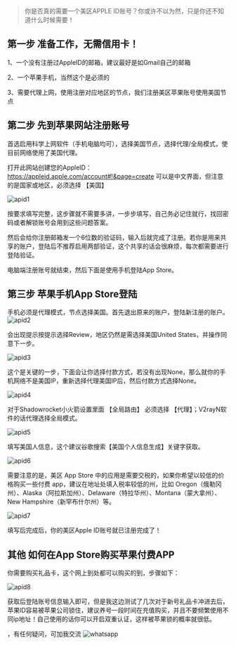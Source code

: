 > 你是否真的需要一个美区APPLE ID账号？你或许不以为然，只是你还不知道什么时候需要！

## 第一步 准备工作，无需信用卡！
1、一个没有注册过AppleID的邮箱，建议最好是如Gmail自己的邮箱

2、一个苹果手机，当然这个是必须的

3、需要代理上网，使用注册对应地区的节点，我们注册美区苹果账号使用美国节点

## 第二步 先到苹果网站注册账号
首选启用科学上网软件（手机电脑均可），选择美国节点，选择代理/全局模式，使目前网络使用了美国代理。

打开此网站创建您的AppleID：<a href="https://appleid.apple.com/account#!&page=create" target="_blank">https://appleid.apple.com/account#!&page=create</a>
可以是中文界面，但注意的是国家或地区，必须选择 【美国】

![apid1](https://github.com/nb1288/nb1288.github.io.back/assets/15091534/045c786b-cbc1-462a-a454-3e80ded0407d)


按要求填写完整，这步骤就不需要多讲，一步步填写，自己务必记住就行，找回密码或者解锁账号会用到这些问题答案。

然后会给你注册邮箱发一个6位数的验证码，输入后就完成了注册。若你是用来共享的账户，登陆后不推荐启用两部验证，这个共享的话会很麻烦，每次都需要进行登陆验证。

电脑端注册账号就结束，然后下面是使用手机登陆App Store。

## 第三步 苹果手机App Store登陆

手机必须是代理模式，节点选择美国。首先退出原来的账户，登陆新注册的账户。
![apid2](https://github.com/nb1288/nb1288.github.io.back/assets/15091534/86399496-1776-41d6-827e-5ed553fd5344)


会出现提示按提示选择Review，地区仍然是需选择美国United States，并操作同意下一步。

![apid3](https://github.com/nb1288/nb1288.github.io.back/assets/15091534/10012817-4c39-481a-8385-f7d08a5dc115)


这个是关键的一步，下面会让你选择付款方式，若没有出现None，那么就你的手机网络不是美国IP，重新选择代理美国IP后，然后付款方式选择None。

![apid4](https://github.com/nb1288/nb1288.github.io.back/assets/15091534/aae5f50c-e4bb-45d6-8427-9e0561cb80e8)


对于Shadowrocket小火箭设置里面 【全局路由】 必须选择 【代理】；V2rayN软件的话代理选择全局模式。

![apid5](https://github.com/nb1288/nb1288.github.io.back/assets/15091534/660e4140-b0a0-492e-a32b-b01b29adbf1f)


填写美国人信息，这个建议谷歌搜索【美国个人信息生成】关键字获取。

![apid6](https://github.com/nb1288/nb1288.github.io.back/assets/15091534/9738b936-85b4-457c-ba7c-51c9073b798b)


需要注意的是，美区 App Store 中的应用是需要交税的，如果你希望以较低的价格购买一些付费 app，建议在地址处填入税率较低的州，比如 Oregon（俄勒冈州）、Alaska（阿拉斯加州）、Delaware（特拉华州）、Montana（蒙大拿州）、New Hampshire（新罕布什尔州）等。

![apid7](https://github.com/nb1288/nb1288.github.io.back/assets/15091534/088ffdba-6a7b-4be3-96e5-c5d25788026e)


填写后完成后，你的美区Apple ID账号就已注册完成了！

## 其他 如何在App Store购买苹果付费APP
你需要购买礼品卡，这个网上到处都可以购买的到，步骤如下：

![apid8](https://github.com/nb1288/nb1288.github.io.back/assets/15091534/84d1c5de-3dee-490c-9b3d-038913357c63)


获取后登陆账号信息输入即可，但是我这边测试了几次对于新号礼品卡冲进去后，苹果ID容易被苹果公司锁住，建议养号一段时间在充值购买，并且不要频繁使用不同ip地址！自己使用的话你可以开启双重认证，这样被苹果锁的概率就很低。

 ，有任何疑问，可加我交流
![whatsapp](https://github.com/user-attachments/assets/dc5c7a78-b4dc-4fda-805a-796418a7090f)
